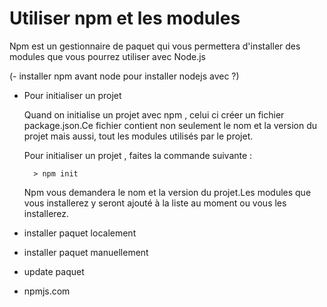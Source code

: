 # Utiliser npm et les modules

  Npm est un gestionnaire de paquet  qui vous permettera d'installer des modules que vous pourrez utiliser avec Node.js


(- installer npm avant node pour installer nodejs avec ?)


- Pour initialiser un projet

  Quand on initialise un projet avec npm , celui ci créer un fichier package.json.Ce fichier contient non seulement le nom et la version du projet mais aussi, tout les modules utilisés par le projet.

  Pour initialiser un projet , faites la commande suivante :
  ```
    > npm init
  ```
  Npm vous demandera le nom et la version du projet.Les modules que vous installerez y seront ajouté à la liste au moment ou vous les installerez.

- installer paquet localement

- installer paquet manuellement

- update paquet

- npmjs.com
